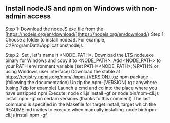## Install nodeJS and npm on Windows with non-admin access

Step 1: Download the nodeJS.exe file from the [https://nodejs.org/en/download/](https://nodejs.org/en/download/)
Step 1: Choose a folder to install nodeJS. For example, C:\ProgramData\Applications\nodejs

Step 2: Set 
, let's name it <NODE_PATH>.
Download the LTS node.exe binary for Windows and copy it to <NODE_PATH>.
Add <NODE_PATH> to your PATH environment variable (set PATH=<NODE_PATH>;%PATH% or using Windows user interface)
Download the stable at https://registry.npmjs.org/npm/-/npm-{VERSION}.tgz npm package (following the documentation)
Unzip the npm-{VERSION}.tgz anywhere (using 7zip for example)
Launch a cmd and cd into the place where you have unzipped npm
Execute: node cli.js install -gf or node bin/npm-cli.js install npm -gf on certain versions (thanks to this comment)
The last command is specified in the Makefile for target install, target which the README.md invites to execute when manually installing.
node bin/npm-cli.js install npm -gf
